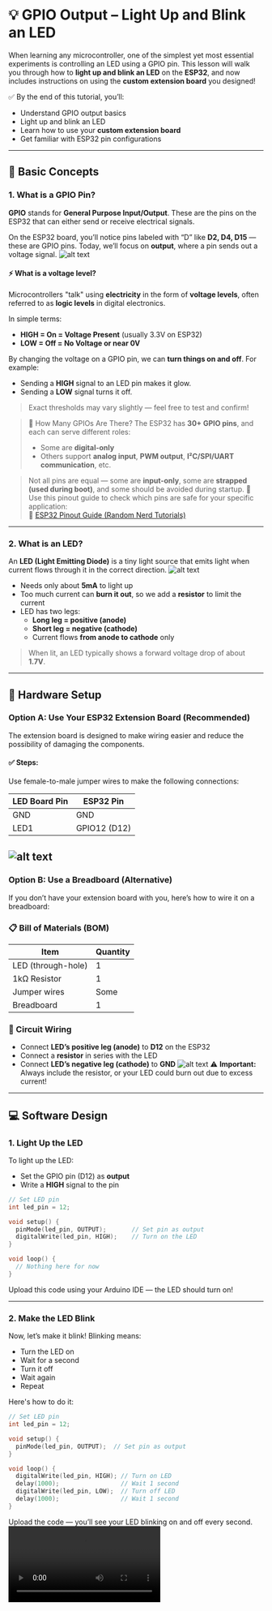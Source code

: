 # 💡 GPIO Output – Light Up and Blink an LED  

When learning any microcontroller, one of the simplest yet most essential experiments is controlling an LED using a GPIO pin. This lesson will walk you through how to **light up and blink an LED** on the **ESP32**, and now includes instructions on using the **custom extension board** you designed!

✅ By the end of this tutorial, you’ll:
- Understand GPIO output basics
- Light up and blink an LED
- Learn how to use your **custom extension board**
- Get familiar with ESP32 pin configurations

---

## 🧠 Basic Concepts

### 1. What is a GPIO Pin?

**GPIO** stands for **General Purpose Input/Output**. These are the pins on the ESP32 that can either send or receive electrical signals.

On the ESP32 board, you’ll notice pins labeled with “D” like **D2, D4, D15** — these are GPIO pins. Today, we’ll focus on **output**, where a pin sends out a voltage signal.
![alt text](image.png)
#### ⚡ What is a voltage level?

Microcontrollers "talk" using **electricity** in the form of **voltage levels**, often referred to as **logic levels** in digital electronics.

In simple terms:
- **HIGH = On = Voltage Present** (usually 3.3V on ESP32)
- **LOW = Off = No Voltage or near 0V**

By changing the voltage on a GPIO pin, we can **turn things on and off**. For example:
- Sending a **HIGH** signal to an LED pin makes it glow.
- Sending a **LOW** signal turns it off.

> Exact thresholds may vary slightly — feel free to test and confirm!


> 📐 How Many GPIOs Are There?
> The ESP32 has **30+ GPIO pins**, and each can serve different roles:
> - Some are **digital-only**
> - Others support **analog input**, **PWM output**, **I²C/SPI/UART communication**, etc.

> Not all pins are equal — some are **input-only**, some are **strapped (used during boot)**, and some should be avoided during startup.
> 🧭 Use this pinout guide to check which pins are safe for your specific application:  
🔗 [ESP32 Pinout Guide (Random Nerd Tutorials)](https://randomnerdtutorials.com/esp32-pinout-reference-gpios/)


---

### 2. What is an LED?

An **LED (Light Emitting Diode)** is a tiny light source that emits light when current flows through it in the correct direction.
![alt text](image-1.png)
- Needs only about **5mA** to light up
- Too much current can **burn it out**, so we add a **resistor** to limit the current
- LED has two legs:  
  - **Long leg = positive (anode)**  
  - **Short leg = negative (cathode)**  
  - Current flows **from anode to cathode** only

> When lit, an LED typically shows a forward voltage drop of about **1.7V**.

---

## 🔌 Hardware Setup

### Option A: Use Your ESP32 **Extension Board** (Recommended)

The extension board is designed to make wiring easier and reduce the possibility of damaging the components.

#### ✅ Steps:
Use female-to-male jumper wires to make the following connections:

| LED Board Pin | ESP32 Pin        |
|---------------|------------------|
| GND           | GND              |
| LED1          | GPIO12 (D12)     |

![alt text](b6b39592ff6a04e317d677cea708147.jpg)
---


### Option B: Use a Breadboard (Alternative)

If you don’t have your extension board with you, here’s how to wire it on a breadboard:

### 📋 Bill of Materials (BOM)

| Item               | Quantity |
|--------------------|----------|
| LED (through-hole) | 1        |
| 1kΩ Resistor       | 1        |
| Jumper wires       | Some     |
| Breadboard         | 1        |

### 🧩 Circuit Wiring

- Connect **LED’s positive leg (anode)** to **D12** on the ESP32
- Connect a **resistor** in series with the LED
- Connect **LED’s negative leg (cathode)** to **GND**
![alt text](image-2.png)
⚠️ **Important:** Always include the resistor, or your LED could burn out due to excess current!

---

## 💻 Software Design

### 1. Light Up the LED

To light up the LED:
- Set the GPIO pin (D12) as **output**
- Write a **HIGH** signal to the pin

```cpp
// Set LED pin
int led_pin = 12;

void setup() {
  pinMode(led_pin, OUTPUT);       // Set pin as output
  digitalWrite(led_pin, HIGH);    // Turn on the LED
}

void loop() {
  // Nothing here for now
}
```

Upload this code using your Arduino IDE — the LED should turn on!

---

### 2. Make the LED Blink

Now, let’s make it blink! Blinking means:
- Turn the LED on
- Wait for a second
- Turn it off
- Wait again
- Repeat

Here's how to do it:

```cpp
// Set LED pin
int led_pin = 12;

void setup() {
  pinMode(led_pin, OUTPUT);  // Set pin as output
}

void loop() {
  digitalWrite(led_pin, HIGH); // Turn on LED
  delay(1000);                 // Wait 1 second
  digitalWrite(led_pin, LOW);  // Turn off LED
  delay(1000);                 // Wait 1 second
}
```

Upload the code — you’ll see your LED blinking on and off every second.
<video controls src="ce634d663ada75c5fe49fb9b622348c5.mp4" title="LED blinking"></video>


